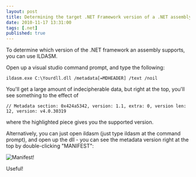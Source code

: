 ```yaml
---
layout: post
title: Determining the target .NET Framework version of a .NET assembly
date: 2010-11-17 13:31:00
tags: [.net]
published: true
---
```


To determine which version of the .NET framework an assembly supports, you can use ILDASM.

Open up a visual studio command prompt, and type the following:

```batch
ildasm.exe C:\Yourdll.dll /metadata[=MDHEADER] /text /noil
```

You'll get a large amount of indecipherable data, but right at the top, you'll see something to the effect of

```
// Metadata section: 0x424a5342, version: 1.1, extra: 0, version len: 12, version: v4.0.30319
```

where the highlighted piece gives you the supported version.

Alternatively, you can just open ildasm (just type ildasm at the command prompt), and open up the dll - you can see the metadata version right at the top by double-clicking "MANIFEST":

![Manifest!](../assets/img/2010/Manifest.png "Manifest.png")

Useful!
